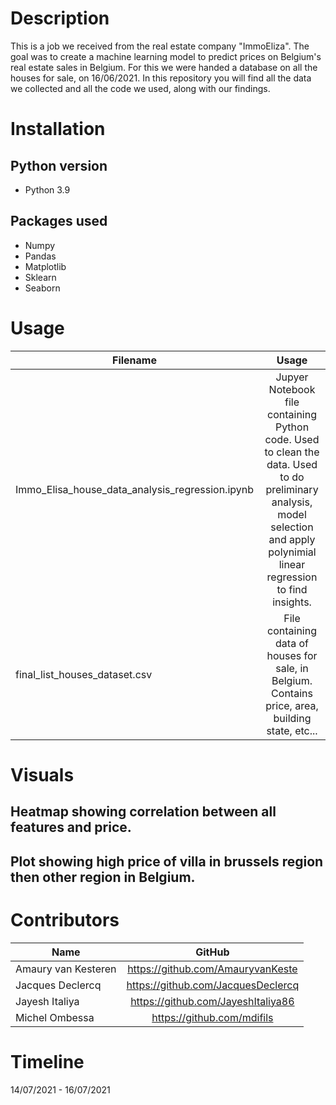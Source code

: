 # Description

This is a job we received from the real estate company "ImmoEliza".
The goal was to create a machine learning model to predict prices on Belgium's real estate sales in Belgium.
For this we were handed a database on all the houses for sale, on 16/06/2021.
In this repository you will find all the data we collected and all the code we used, along with our findings.


# Installation

## Python version

* Python 3.9


## Packages used

* Numpy
* Pandas
* Matplotlib
* Sklearn
* Seaborn

# Usage

|Filename                                       |Usage                                               |
|-----------------------------------------------|:--------------------------------------------------:|
|Immo_Elisa_house_data_analysis_regression.ipynb|Jupyer Notebook file containing Python code. Used to clean the data. Used to do preliminary analysis, model selection and apply polynimial linear regression to find insights.      |
|final_list_houses_dataset.csv                  |File containing data of houses for sale, in Belgium. Contains price, area, building state, etc...  |


# Visuals

## Heatmap showing correlation between all features and price.


## Plot showing high price of villa in brussels region then other region in Belgium.


# Contributors

|Name                 |GitHub                              |
|---------------------|:----------------------------------:|
|Amaury van Kesteren  |https://github.com/AmauryvanKeste   |
|Jacques Declercq     |https://github.com/JacquesDeclercq  |
|Jayesh Italiya       |https://github.com/JayeshItaliya86  |
|Michel Ombessa       |https://github.com/mdifils          |


# Timeline
14/07/2021 - 16/07/2021
